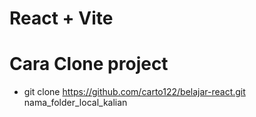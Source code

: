 # React + Vite

# Cara Clone project

- git clone https://github.com/carto122/belajar-react.git nama_folder_local_kalian
